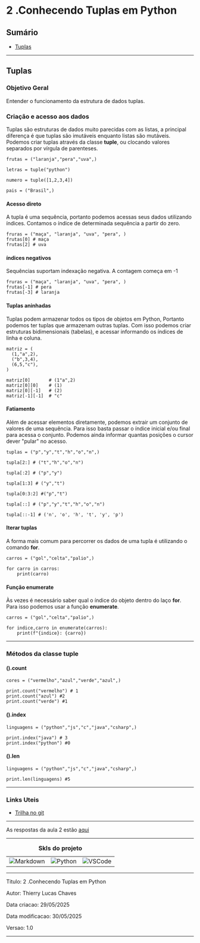 # 2 .Conhecendo Tuplas em Python
## Sumário 
- [Tuplas](#tuplas)
---
## Tuplas
### Objetivo Geral 
Entender o funcionamento da estrutura de dados tuplas.
### Criação e acesso aos dados
Tuplas são estruturas de dados muito parecidas com as listas, a principal diferença é que tuplas são imutáveis enquanto listas são mutáveis. Podemos criar tuplas através da classe **tuple**, ou clocando valores separados por vírgula de parenteses.  

```
frutas = ("laranja","pera","uva",)

letras = tuple("python")

numero = tuple([1,2,3,4])

pais = ("Brasil",)
```
#### Acesso direto 
A tupla é uma sequência, portanto podemos acessas seus dados utilizando índices. Contamos o índice de determinada sequência a partir do zero.  
```
fruras = ("maça", "laranja", "uva", "pera", )
frutas[0] # maça
frutas[2] # uva

```
#### índices negativos 
Sequências suportam indexação negativa. A contagem começa em -1

```
fruras = ("maça", "laranja", "uva", "pera", )
frutas[-1] # pera
frutas[-3] # laranja

```
#### Tuplas aninhadas 
Tuplas podem armazenar todos os tipos de objetos em Python, Portanto podemos ter tuplas que armazenam outras tuplas. Com isso podemos criar estruturas bidimensionais (tabelas), e acessar informando os índices de linha e coluna. 

```
matriz = (
  (1,"a",2),
  ("b",3,4),
  (6,5,"c"),
)

matriz[0]       # (1"a",2)
matriz[0][0]    # (1)
matriz[0][-1]   # (2)
matriz[-1][-1]  # "c"

```
#### Fatiamento 
Além de acessar elementos diretamente, podemos extrair um conjunto de valores de uma sequência. Para isso basta passar o índice inicial e/ou final para acessa o conjunto. Podemos ainda informar quantas posições o cursor dever "pular" no acesso.   
```
tuplas = ("p","y","t","h","o","n",)

tupla[2:] # ("t","h","o","n")

tupla[:2] # ("p","y")

tupla[1:3] # ("y","t")

tupla[0:3:2] #("p","t")

tupla[::] # ("p","y","t","h","o","n")

tupla[::-1] # ('n', 'o', 'h', 't', 'y', 'p')

```
#### Iterar tuplas 
A forma mais comum para percorrer os dados de uma tupla é  utilizando o comando **for**.  
```
carros = ("gol","celta","palio",)

for carro in carros:
    print(carro)
```
#### Função enumerate
Às vezes é necessário saber qual o índice do objeto dentro do laço **for**. Para isso podemos usar a função **enumerate**.  
```
carros = ("gol","celta","palio",)

for indice,carro in enumerate(carros):
    print(f"{indice}: {carro})

```
----
### Métodos da classe tuple
#### ().count
```
cores = ("vermelho","azul","verde","azul",)

print.count("vermelho") # 1
print.count("azul") #2
print.count("verde") #1
```
#### ().index
```
linguagens = ("python","js","c","java","csharp",)

print.index("java") # 3
print.index("python") #0

```
#### ().len

```
linguagens = ("python","js","c","java","csharp",)

print.len(linguagens) #5

```

--- 
### Links Uteis
- [Trilha no git](https://github.com/digitalinnovationone/trilha-python-dio)

---
As respostas da aula 2 estão [aqui](IMGS)

---
<table style="text-align: center; width: 100%;"> 
<caption><b>Skls do projeto </b></caption>
<tr>
    <td style="text-align: center;">
    <img alt="Markdown" src="https://img.shields.io/badge/markdown-%23000000.svg?style=for-the-badge&logo=markdown&logoColor=white"/>
    </td>
    <td style="text-align: center;">
    <img alt="Python" src="https://img.shields.io/badge/python-3670A0?style=for-the-badge&logo=python&logoColor=ffdd54"/>
    </td>
    <td style="text-align: center;">
    <img alt="VSCode" src="https://img.shields.io/badge/Visual%20Studio%20Code-0078d7.svg?style=for-the-badge&logo=visual-studio-code&logoColor=white"/>
    </td>
<tr> 
</table>

---
Titulo: 2 .Conhecendo Tuplas em Python 

Autor: Thierry Lucas Chaves

Data criacao: 29/05/2025

Data modificacao: 30/05/2025

Versao: 1.0  

---